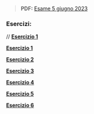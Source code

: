 
> **PDF:** [Esame 5 giugno 2023](/Primo%20Anno/Progettazione%20di%20Sistemi%20Digitali/Esami/2023/2023-06-05-A-MZ.pdf)

### Esercizi:
// [**Esercizio 1**](https://github.com/Jaxkeeper/G-Zelda-git/issues/1)

[**Esercizio 1**](../../../../../../issues/1)

[**Esercizio 2**](https://github.com/Jaxkeeper/G-Zelda-git/issues/2)

[**Esercizio 3**](https://github.com/Jaxkeeper/G-Zelda-git/issues/4)

[**Esercizio 4**](https://github.com/Jaxkeeper/G-Zelda-git/issues/6)

[**Esercizio 5**](https://github.com/Jaxkeeper/G-Zelda-git/issues/3)

[**Esercizio 6**](https://github.com/Jaxkeeper/G-Zelda-git/issues/7)
